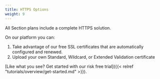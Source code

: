 ```yaml
---
title: HTTPS Options
weight: 9
---
```


All Section plans include a complete HTTPS solution.

On our platform you can:

1. Take advantage of our free SSL certificates that are automatically configured and renewed.
1. Upload your own Standard, Wildcard, or Extended Validation certificate

[Like what you see? Get started with our risk free trial]({{< relref "tutorials/overview/get-started.md" >}}).